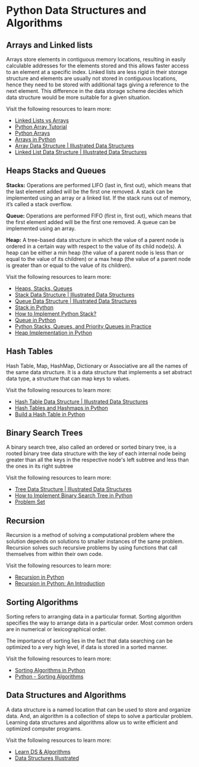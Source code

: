 # Python Data Structures and Algorithms

## Arrays and Linked lists

Arrays store elements in contiguous memory locations, resulting in easily calculable addresses for the elements stored and this allows faster access to an element at a specific index. Linked lists are less rigid in their storage structure and elements are usually not stored in contiguous locations, hence they need to be stored with additional tags giving a reference to the next element. This difference in the data storage scheme decides which data structure would be more suitable for a given situation.

Visit the following resources to learn more:

- [Linked Lists vs Arrays](https://www.geeksforgeeks.org/linked-list-vs-array/)
- [Python Array Tutorial](https://www.freecodecamp.org/news/python-array-tutorial-define-index-methods/)
- [Python Arrays](https://www.geeksforgeeks.org/python-arrays/)
- [Arrays in Python](https://www.edureka.co/blog/arrays-in-python/)
- [Array Data Structure | Illustrated Data Structures](https://www.youtube.com/watch?v=QJNwK2uJyGs)
- [Linked List Data Structure | Illustrated Data Structures](https://www.youtube.com/watch?v=odW9FU8jPRQ)

## Heaps Stacks and Queues

**Stacks:** Operations are performed LIFO (last in, first out), which means that the last element added will be the first one removed. A stack can be implemented using an array or a linked list. If the stack runs out of memory, it’s called a stack overflow.

**Queue:** Operations are performed FIFO (first in, first out), which means that the first element added will be the first one removed. A queue can be implemented using an array.

**Heap:** A tree-based data structure in which the value of a parent node is ordered in a certain way with respect to the value of its child node(s). A heap can be either a min heap (the value of a parent node is less than or equal to the value of its children) or a max heap (the value of a parent node is greater than or equal to the value of its children).

Visit the following resources to learn more:

- [Heaps, Stacks, Queues](https://stephanosterburg.gitbook.io/scrapbook/coding/coding-interview/data-structures/heaps-stacks-queues)
- [Stack Data Structure | Illustrated Data Structures](https://www.youtube.com/watch?v=I5lq6sCuABE)
- [Queue Data Structure | Illustrated Data Structures](https://www.youtube.com/watch?v=mDCi1lXd9hc)
- [Stack in Python](https://www.geeksforgeeks.org/stack-in-python/)
- [How to Implement Python Stack?](https://realpython.com/how-to-implement-python-stack/)
- [Queue in Python](https://www.geeksforgeeks.org/queue-in-python/)
- [Python Stacks, Queues, and Priority Queues in Practice](https://realpython.com/queue-in-python/)
- [Heap Implementation in Python](https://www.educative.io/answers/heap-implementation-in-python)

## Hash Tables

Hash Table, Map, HashMap, Dictionary or Associative are all the names of the same data structure. It is a data structure that implements a set abstract data type, a structure that can map keys to values.

Visit the following resources to learn more:

- [Hash Table Data Structure | Illustrated Data Structures](https://www.youtube.com/watch?v=jalSiaIi8j4)
- [Hash Tables and Hashmaps in Python](https://www.edureka.co/blog/hash-tables-and-hashmaps-in-python/)
- [Build a Hash Table in Python](https://realpython.com/python-hash-table/)

## Binary Search Trees

A binary search tree, also called an ordered or sorted binary tree, is a rooted binary tree data structure with the key of each internal node being greater than all the keys in the respective node's left subtree and less than the ones in its right subtree

Visit the following resources to learn more:

- [Tree Data Structure | Illustrated Data Structures](https://www.youtube.com/watch?v=S2W3SXGPVyU)
- [How to Implement Binary Search Tree in Python](https://www.section.io/engineering-education/implementing-binary-search-tree-using-python/)
- [Problem Set](https://www.geeksforgeeks.org/binary-search-tree-data-structure/?ref=gcse)

## Recursion

Recursion is a method of solving a computational problem where the solution depends on solutions to smaller instances of the same problem. Recursion solves such recursive problems by using functions that call themselves from within their own code.

Visit the following resources to learn more:

- [Recursion in Python](https://www.geeksforgeeks.org/recursion/)
- [Recursion in Python: An Introduction](https://realpython.com/python-recursion/)

## Sorting Algorithms

Sorting refers to arranging data in a particular format. Sorting algorithm specifies the way to arrange data in a particular order. Most common orders are in numerical or lexicographical order.

The importance of sorting lies in the fact that data searching can be optimized to a very high level, if data is stored in a sorted manner.

Visit the following resources to learn more:

- [Sorting Algorithms in Python](https://realpython.com/sorting-algorithms-python/)
- [Python - Sorting Algorithms](https://www.tutorialspoint.com/python_data_structure/python_sorting_algorithms.htm)

## Data Structures and Algorithms

A data structure is a named location that can be used to store and organize data. And, an algorithm is a collection of steps to solve a particular problem. Learning data structures and algorithms allow us to write efficient and optimized computer programs.

Visit the following resources to learn more:

- [Learn DS & Algorithms](https://www.programiz.com/dsa)
- [Data Structures Illustrated](https://www.youtube.com/playlist?list=PLkZYeFmDuaN2-KUIv-mvbjfKszIGJ4FaY)
